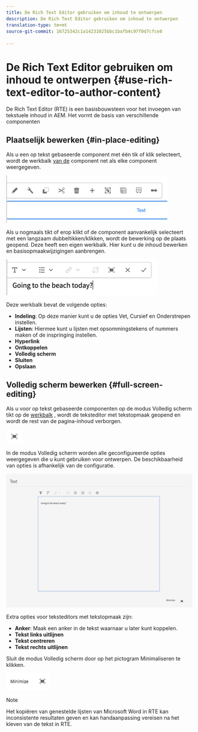 ```yaml
---
title: De Rich Text Editor gebruiken om inhoud te ontwerpen
description: De Rich Text Editor gebruiken om inhoud te ontwerpen
translation-type: tm+mt
source-git-commit: 16725342c1a14231025bbc1bafb4c97f0d7cfce8

---
```



# De Rich Text Editor gebruiken om inhoud te ontwerpen {#use-rich-text-editor-to-author-content}

De Rich Text Editor (RTE) is een basisbouwsteen voor het invoegen van tekstuele inhoud in AEM. Het vormt de basis van verschillende componenten

## Plaatselijk bewerken {#in-place-editing}

Als u een op tekst gebaseerde component met één tik of klik selecteert, wordt de werkbalk [van de](/help/sites-cloud/authoring/fundamentals/editing-content.md#component-toolbar) component net als elke component weergegeven.

![De componentwerkbalk](/help/sites-cloud/authoring/assets/editing-component-toolbar.png)

Als u nogmaals tikt of erop klikt of de component aanvankelijk selecteert met een langzaam dubbeltikken/klikken, wordt de bewerking op de plaats geopend. Deze heeft een eigen werkbalk. Hier kunt u de inhoud bewerken en basisopmaakwijzigingen aanbrengen.

![Op plaats bewerken met RTE](/help/sites-cloud/authoring/assets/rte-in-place-editing.png)

Deze werkbalk bevat de volgende opties:

* **Indeling**: Op deze manier kunt u de opties Vet, Cursief en Onderstrepen instellen.
* **Lijsten**: Hiermee kunt u lijsten met opsommingstekens of nummers maken of de inspringing instellen.
* **Hyperlink**
* **Ontkoppelen**
* **Volledig scherm**
* **Sluiten**
* **Opslaan**

## Volledig scherm bewerken {#full-screen-editing}

Als u voor op tekst gebaseerde componenten op de modus Volledig scherm tikt op de [werkbalk](/help/sites-cloud/authoring/fundamentals/editing-content.md#component-toolbar) , wordt de teksteditor met tekstopmaak geopend en wordt de rest van de pagina-inhoud verborgen.

![RTE-knop voor volledig scherm](/help/sites-cloud/authoring/assets/editing-full-screen.png)

In de modus Volledig scherm worden alle geconfigureerde opties weergegeven die u kunt gebruiken voor ontwerpen. De beschikbaarheid van opties is afhankelijk van de configuratie. <!--Full screen mode displays all the configured options that you can use for authoring. The availability of options [depends on the configuration](/help/sites-administering/rich-text-editor.md).-->

![RTE in de modus Volledig scherm](/help/sites-cloud/authoring/assets/rte-full-screen.png)

Extra opties voor teksteditors met tekstopmaak zijn:

* **Anker**: Maak een anker in de tekst waarnaar u later kunt koppelen.
* **Tekst links uitlijnen**
* **Tekst centreren**
* **Tekst rechts uitlijnen**

Sluit de modus Volledig scherm door op het pictogram Minimaliseren te klikken.

![Knop RTE minimaliseren](/help/sites-cloud/authoring/assets/rte-minimize.png)

>[!NOTE]
>
>Het kopiëren van genestelde lijsten van Microsoft Word in RTE kan inconsistente resultaten geven en kan handaanpassing vereisen na het kleven van de tekst in RTE.
